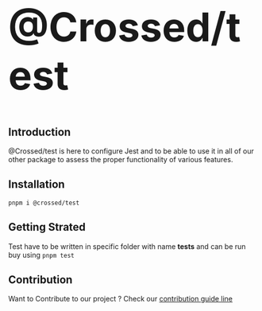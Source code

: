 <h1 style="border-bottom: 0; font-size: 5rem; ">@Crossed/test</h1>

## Introduction

@Crossed/test is here to configure Jest and to be able to use it in all of our other package to assess the proper functionality of various features.

## Installation

```
pnpm i @crossed/test
```

## Getting Strated

Test have to be written in specific folder with name **tests** and can be run buy using `pnpm test`

## Contribution

Want to Contribute to our project ? Check our [contribution guide line](link)
